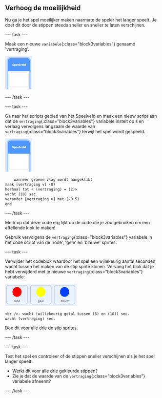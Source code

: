 ## Verhoog de moeilijkheid

Nu ga je het spel moeilijker maken naarmate de speler het langer speelt. Je doet dit door de stippen steeds sneller en sneller te laten verschijnen.

\--- task \---

Maak een nieuwe `variabele`{:class="block3variables"} genaamd 'vertraging'.

![Speelveld sprite](images/stage-sprite.png)

\--- /task \---

\--- task \---

Ga naar het scripts gebied van het Speelveld en maak een nieuw script aan dat de `vertraging`{:class="block3variables"} variabele instelt op `8` en verlaag vervolgens langzaam de waarde van `vertraging`{:class="block3variables"} terwijl het spel wordt gespeeld.

![Speelveld sprite](images/stage-sprite.png)

```blocks3
    wanneer groene vlag wordt aangeklikt
maak [vertraging v] (8)
herhaal tot < (vertraging) = (2)>
wacht (10) sec.
verander [vertraging v] met (-0.5)
end
```

\--- /task \---

Merk op dat deze code erg lijkt op de code die je zou gebruiken om een aftellende klok te maken!

Gebruik vervolgens de `vertraging`{:class="block3variables"} variabele in het code script van de 'rode', 'gele' en 'blauwe' sprites.

\--- task \---

Verwijder het codeblok waardoor het spel een willekeurig aantal seconden wacht tussen het maken van de stip sprite klonen. Vervang het blok dat je hebt verwijderd met je nieuwe `vertraging`{:class="block3variables"} variabele:

![schermafbeelding](images/all-dots.png)

```blocks3
<br />- wacht (willekeurig getal tussen (5) en (10)) sec.
wacht (vertraging) sec.
```

Doe dit voor alle drie de stip sprites.

\--- /task \---

\--- task \---

Test het spel en controleer of de stippen sneller verschijnen als je het spel langer speelt.

+ Werkt dit voor alle drie gekleurde stippen?
+ Zie je dat de waarde van de `vertraging`{:class="block3variables"} variabele afneemt?

\--- /task \---